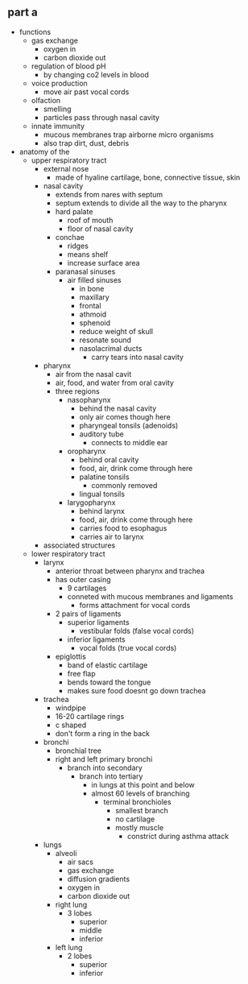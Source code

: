 ## part a
- functions
  - gas exchange
    - oxygen in
    - carbon dioxide out
  - regulation of blood pH
    - by changing co2 levels in blood
  - voice production
    - move air past vocal cords
  - olfaction
    - smelling
    - particles pass through nasal cavity
  - innate immunity
    - mucous membranes trap airborne micro organisms
    - also trap dirt, dust, debris
- anatomy of the 
  - upper respiratory tract
    - external nose
      - made of hyaline cartilage, bone, connective tissue, skin
    - nasal cavity
      - extends from nares with septum
      - septum extends to divide all the way to the pharynx
      - hard palate
        - roof of mouth
        - floor of nasal cavity
      - conchae
        - ridges
        - means shelf
        - increase surface area
      - paranasal sinuses
        - air filled sinuses
          - in bone
          - maxillary
          - frontal
          - athmoid
          - sphenoid
          - reduce weight of skull
          - resonate sound
          - nasolacrimal ducts
            - carry tears into nasal cavity
    - pharynx
      - air from the nasal cavit
      - air, food, and water from oral cavity
      - three regions
        - nasopharynx
          - behind the nasal cavity
          - only air comes though here
          - pharyngeal tonsils (adenoids)
          - auditory tube
            - connects to middle ear
        - oropharynx
          - behind oral cavity
          - food, air, drink come through here
          - palatine tonsils
            - commonly removed
          - lingual tonsils
        - larygopharynx
          - behind larynx
          - food, air, drink come through here
          - carries food to esophagus
          - carries air to larynx
    - associated structures
  - lower respiratory tract
    - larynx
      - anterior throat between pharynx and trachea
      - has outer casing
        - 9 cartilages
        - conneted with mucous membranes and ligaments
          - forms attachment for vocal cords
      - 2 pairs of ligaments
        - superior ligaments
          - vestibular folds (false vocal cords)
        - inferior ligaments
          - vocal folds (true vocal cords)
      - epiglottis
        - band of elastic cartilage
        - free flap 
        - bends toward the tongue
        - makes sure food doesnt go down trachea
    - trachea
      - windpipe
      - 16-20 cartilage rings
      - c shaped
      - don't form a ring in the back
    - bronchi
      - bronchial tree
      - right and left primary bronchi
        - branch into secondary
          - branch into tertiary
            - in lungs at this point and below
            - almost 60 levels of branching
              - terminal bronchioles
                - smallest branch
                - no cartilage
                - mostly muscle
                  - constrict during asthma attack
    - lungs
      - alveoli
        - air sacs
        - gas exchange
        - diffusion gradients
        - oxygen in
        - carbon dioxide out
      - right lung
        - 3 lobes
          - superior
          - middle
          - inferior
      - left lung
        - 2 lobes
          - superior
          - inferior
